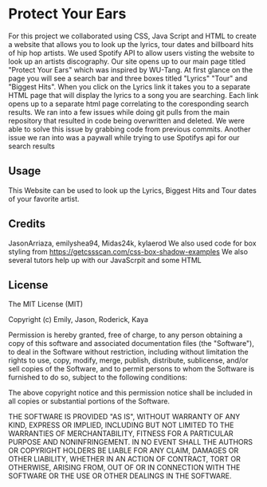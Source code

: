# Protect Your Ears

For this project we collaborated using  CSS, Java Script and HTML to create a website that allows you to look up the lyrics, tour dates and billboard hits of hip hop artists. 
We used Spotify API to allow users visting the website to look up an artists discography. 
Our site opens up to our main page titled "Protect Your Ears" which was inspired by WU-Tang. At first glance on the page you will see a search bar and three boxes titled "Lyrics" "Tour" and "Biggest Hits". When you click on the Lyrics link it takes you to a separate HTML page that will display the lyrics to a song you are searching. Each link opens up to a separate html page correlating to the coresponding search results.
We ran into a few issues while doing git pulls from the main repository that resulted in code being overwritten and deleted. We were able to solve this issue by grabbing code from previous commits. Another issue we ran into was a paywall while trying to use Spotifys api for our search results


## Usage
This Website can be used to look up the Lyrics, Biggest Hits and Tour dates of your favorite artist.








## Credits 
JasonArriaza, emilyshea94, Midas24k, kylaerod
We also used code for box styling from https://getcssscan.com/css-box-shadow-examples
We also several tutors help up with our JavaScrpit and some HTML


## License 
The MIT License (MIT)

Copyright (c) Emily, Jason, Roderick, Kaya

Permission is hereby granted, free of charge, to any person obtaining a copy of this software and associated documentation files (the "Software"), to deal in the Software without restriction, including without limitation the rights to use, copy, modify, merge, publish, distribute, sublicense, and/or sell copies of the Software, and to permit persons to whom the Software is furnished to do so, subject to the following conditions:

The above copyright notice and this permission notice shall be included in all copies or substantial portions of the Software.

THE SOFTWARE IS PROVIDED "AS IS", WITHOUT WARRANTY OF ANY KIND, EXPRESS OR IMPLIED, INCLUDING BUT NOT LIMITED TO THE WARRANTIES OF MERCHANTABILITY, FITNESS FOR A PARTICULAR PURPOSE AND NONINFRINGEMENT. IN NO EVENT SHALL THE AUTHORS OR COPYRIGHT HOLDERS BE LIABLE FOR ANY CLAIM, DAMAGES OR OTHER LIABILITY, WHETHER IN AN ACTION OF CONTRACT, TORT OR OTHERWISE, ARISING FROM, OUT OF OR IN CONNECTION WITH THE SOFTWARE OR THE USE OR OTHER DEALINGS IN THE SOFTWARE.
